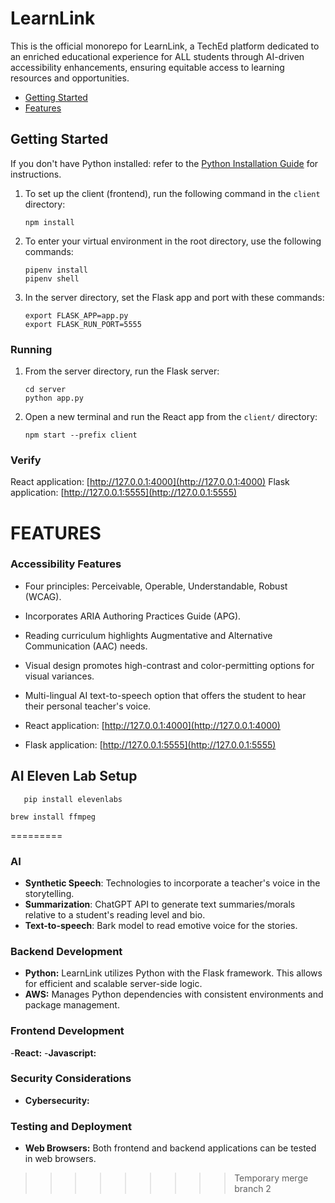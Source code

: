 
# LearnLink

This is the official monorepo for LearnLink, a TechEd platform dedicated to an enriched educational experience for ALL students through AI-driven accessibility enhancements, ensuring equitable access to learning resources and opportunities. 

- [Getting Started](#getting-started)
- [Features](#features)

## Getting Started

If you don't have Python installed: refer to the [Python Installation Guide](https://github.com/learn-co-curriculum/flatiron-python-flask-curriculum) for instructions.

1. To set up the client (frontend), run the following command in the `client` directory:

   ```
   npm install
   ```

2. To enter your virtual environment in the root directory, use the following commands:

   ```
   pipenv install
   pipenv shell
   ```

3. In the server directory, set the Flask app and port with these commands:

   ```
   export FLASK_APP=app.py
   export FLASK_RUN_PORT=5555
   ```

### Running 

1. From the server directory, run the Flask server:

   ```
   cd server
   python app.py
   ```

2. Open a new terminal and run the React app from the `client/` directory:

   ```
   npm start --prefix client
   ```
### Verify 
React application: [http://127.0.0.1:4000](http://127.0.0.1:4000)
Flask application: [http://127.0.0.1:5555](http://127.0.0.1:5555)
#####

# FEATURES

### Accessibility Features
- Four principles: Perceivable, Operable, Understandable, Robust (WCAG).
- Incorporates ARIA Authoring Practices Guide (APG).
- Reading curriculum highlights Augmentative and Alternative Communication (AAC) needs.
- Visual design promotes high-contrast and color-permitting options for visual variances.
- Multi-lingual AI text-to-speech option that offers the student to hear their personal teacher's voice. 

- React application: [http://127.0.0.1:4000](http://127.0.0.1:4000)
- Flask application: [http://127.0.0.1:5555](http://127.0.0.1:5555)


## AI Eleven Lab Setup
```
   pip install elevenlabs
   ```

   ```
   brew install ffmpeg
   ```
=========

### AI
- **Synthetic Speech**: Technologies to incorporate a teacher's voice in the storytelling. 
- **Summarization**: ChatGPT API to generate text summaries/morals relative to a student's reading level and bio.
- **Text-to-speech**: Bark model to read emotive voice for the stories. 

### Backend Development

- **Python:** LearnLink utilizes Python with the Flask framework. This allows for efficient and scalable server-side logic.
- **AWS:** Manages Python dependencies with consistent environments and package management.

### Frontend Development

-**React:**
-**Javascript:**

### Security Considerations

- **Cybersecurity:**

### Testing and Deployment

- **Web Browsers:** Both frontend and backend applications can be tested in web browsers.
>>>>>>>>> Temporary merge branch 2

